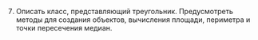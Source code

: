7. Описать класс, представляющий треугольник. Предусмотреть методы для создания объектов, вычисления
        площади, периметра и точки пересечения медиан.

